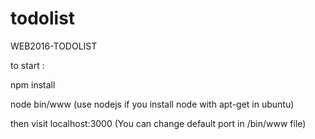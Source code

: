 # todolist
WEB2016-TODOLIST

to start : 

npm install

node bin/www  (use nodejs if you install node with apt-get in ubuntu)

then visit localhost:3000 (You can change default port in /bin/www file)

